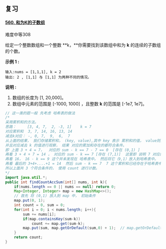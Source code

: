 ## 复习

#### [560. 和为K的子数组](https://leetcode-cn.com/problems/subarray-sum-equals-k/)

难度中等308

给定一个整数数组和一个整数 **k，**你需要找到该数组中和为 **k** 的连续的子数组的个数。

**示例 1 :**

```
输入:nums = [1,1,1], k = 2
输出: 2 , [1,1] 与 [1,1] 为两种不同的情况。
```

**说明 :**

1. 数组的长度为 [1, 20,000]。
2. 数组中元素的范围是 [-1000, 1000] ，且整数 **k** 的范围是 [-1e7, 1e7]。

```java
// 这一类的题一般 先考虑 哈希表的做法 
/*
采用累积和的方法。
思路：     [3, 4, 7,  2, -3, 1]    k = 7
对应累积和  3, 7, 14, 16, 13, 14
减去k对应： -, 0, 7,  9,  6,  7
从上面的结果， 我们存储累积和， (key, value),其中 key 表示 累积和的值， value则是 累积和的出现次数。
并且对应减去 k 的值进行观察， 结果 对应的累加和存在的都符合条件。
即 上面 3 + 4 = 7，  对应的 sum - k == 7 - 7 == 0  [存在 (0,1) ]
再看 3 + 4 + 7 = 14 ， 对应的 sum - k == 7 [存在 (7,1)]  这里即 说明 7 对应的下标 1 和 14对应的 2 他俩之间的值 7 等于 k.再往下看一下。
再看 16， 16 - k == 9 这个并未发现在 哈希表中。 然后将它（9,1）放入到哈希表中。
再看 最后的 3+4+....+1 = 14  然后 sum - k == 7  7 这个累积和已经存在于哈希表中了， 所以 2（7） 到 5（1） 之间的和为 k(7) ,即 7+2-3+1 = 7
所以上面共 3 个符合条件的， 使用 count 进行计数。
*/
import java.util.*;
public int findCountAccSum(int[] nums, int k){
    if(nums.length == 0 || nums == null) return 0;
    Map<Integer, Integer> map = new HashMap<>();
    // 首先 将 (0,1) 放入到 map 中， 初始条件
    map.put(0, 1);
    int count = 0, sum = 0;
    for(int i = 0; i < nums.length; i++){
        sum += nums[i];
        if(map.containsKey(sum-k))
            count += map.get(sum-k);
        map.put(sum, map.getOrDefault(sum,0) + 1);  // map.getOrDefault(key, 0);
    }
    return count;
}
```

